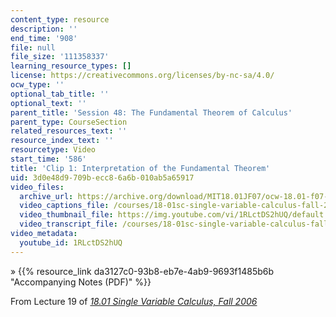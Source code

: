 ```yaml
---
content_type: resource
description: ''
end_time: '908'
file: null
file_size: '111358337'
learning_resource_types: []
license: https://creativecommons.org/licenses/by-nc-sa/4.0/
ocw_type: ''
optional_tab_title: ''
optional_text: ''
parent_title: 'Session 48: The Fundamental Theorem of Calculus'
parent_type: CourseSection
related_resources_text: ''
resource_index_text: ''
resourcetype: Video
start_time: '586'
title: 'Clip 1: Interpretation of the Fundamental Theorem'
uid: 3d0e48d9-709b-ecc8-6a6b-010ab5a65917
video_files:
  archive_url: https://archive.org/download/MIT18.01JF07/ocw-18.01-f07-lec19_300k.mp4
  video_captions_file: /courses/18-01sc-single-variable-calculus-fall-2010/75366fc6b7c15dd3819693f6112a40f9_1RLctDS2hUQ.vtt
  video_thumbnail_file: https://img.youtube.com/vi/1RLctDS2hUQ/default.jpg
  video_transcript_file: /courses/18-01sc-single-variable-calculus-fall-2010/54d5ef8d54201c140b588102958f4f84_1RLctDS2hUQ.pdf
video_metadata:
  youtube_id: 1RLctDS2hUQ
---
```


» {{% resource_link da3127c0-93b8-eb7e-4ab9-9693f1485b6b "Accompanying Notes (PDF)" %}}

From Lecture 19 of [_18.01 Single Variable Calculus, Fall 2006_](/courses/18-01-single-variable-calculus-fall-2006/video_galleries/video-lectures)

